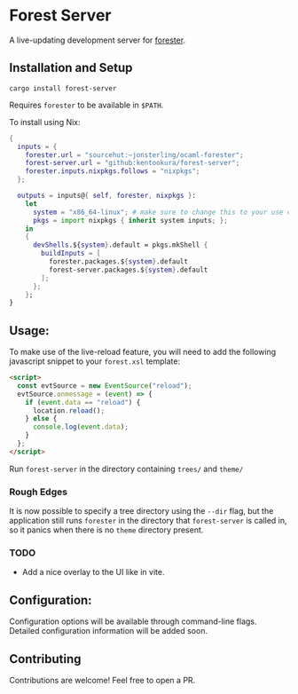 # Forest Server

A live-updating development server for [forester](https://git.sr.ht/~jonsterling/ocaml-forester).

## Installation and Setup

`cargo install forest-server`

Requires `forester` to be available in `$PATH`.

To install using Nix:

```nix
{
  inputs = {
    forester.url = "sourcehut:~jonsterling/ocaml-forester";
    forest-server.url = "github:kentookura/forest-server";
    forester.inputs.nixpkgs.follows = "nixpkgs";
  };

  outputs = inputs@{ self, forester, nixpkgs }:
    let
      system = "x86_64-linux"; # make sure to change this to your use case!
      pkgs = import nixpkgs { inherit system inputs; };
    in
    {
      devShells.${system}.default = pkgs.mkShell {
        buildInputs = [
          forester.packages.${system}.default
          forest-server.packages.${system}.default
        ];
      };
    };
}
```

## Usage:

To make use of the live-reload feature, you will need to add the following
javascript snippet to your `forest.xsl` template:

```html
<script>
  const evtSource = new EventSource("reload");
  evtSource.onmessage = (event) => {
    if (event.data == "reload") {
      location.reload();
    } else {
      console.log(event.data);
    }
  };
</script>
```

Run `forest-server` in the directory containing `trees/` and `theme/`

### Rough Edges

It is now possible to specify a tree directory using the `--dir` flag, but
the application still runs `forester` in the directory that `forest-server` is called in, so
it panics when there is no `theme` directory present.

### TODO

- Add a nice overlay to the UI like in vite.

## Configuration:

Configuration options will be available through command-line flags. Detailed configuration information will be added soon.

## Contributing

Contributions are welcome! Feel free to open a PR.
